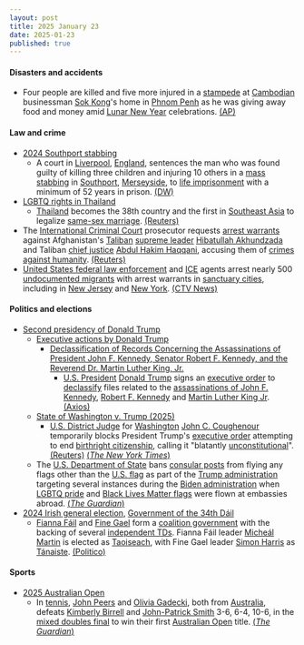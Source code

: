 ```yaml
---
layout: post
title: 2025 January 23
date: 2025-01-23
published: true
---
```



#### Disasters and accidents

* Four people are killed and five more injured in a [stampede](https://en.wikipedia.org/wiki/Stampede "Stampede") at [Cambodian](https://en.wikipedia.org/wiki/Cambodia "Cambodia") businessman [Sok Kong](https://en.wikipedia.org/wiki/Sok_Kong "Sok Kong")'s home in [Phnom Penh](https://en.wikipedia.org/wiki/Phnom_Penh "Phnom Penh") as he was giving away food and money amid [Lunar New Year](https://en.wikipedia.org/wiki/Lunar_New_Year "Lunar New Year") celebrations. [(AP)](https://apnews.com/article/cambodia-crowd-crush-killed-sok-kong-facdf0652f008fa1695283aae9f49078)

#### Law and crime

* [2024 Southport stabbing](https://en.wikipedia.org/wiki/2024_Southport_stabbing "2024 Southport stabbing")
  * A court in [Liverpool](https://en.wikipedia.org/wiki/Liverpool "Liverpool"), [England](https://en.wikipedia.org/wiki/England "England"), sentences the man who was found guilty of killing three children and injuring 10 others in a [mass stabbing](https://en.wikipedia.org/wiki/Mass_stabbing "Mass stabbing") in [Southport](https://en.wikipedia.org/wiki/Southport "Southport"), [Merseyside](https://en.wikipedia.org/wiki/Merseyside "Merseyside"), to [life imprisonment](https://en.wikipedia.org/wiki/Life_imprisonment "Life imprisonment") with a minimum of 52 years in prison. [(DW)](https://www.dw.com/en/uk-court-jails-southport-girls-murderer-to-52-years/a-71382959)
* [LGBTQ rights in Thailand](https://en.wikipedia.org/wiki/LGBTQ_rights_in_Thailand "LGBTQ rights in Thailand")
  * [Thailand](https://en.wikipedia.org/wiki/Thailand "Thailand") becomes the 38th country and the first in [Southeast Asia](https://en.wikipedia.org/wiki/Southeast_Asia "Southeast Asia") to legalize [same-sex marriage](https://en.wikipedia.org/wiki/Same-sex_marriage_in_Thailand "Same-sex marriage in Thailand"). [(Reuters)](https://www.reuters.com/world/asia-pacific/thailands-same-sex-marriage-law-2025-01-23/)
* The [International Criminal Court](https://en.wikipedia.org/wiki/International_Criminal_Court "International Criminal Court") prosecutor requests [arrest warrants](https://en.wikipedia.org/wiki/Arrest_warrant "Arrest warrant") against Afghanistan's [Taliban](https://en.wikipedia.org/wiki/Taliban "Taliban") [supreme leader](https://en.wikipedia.org/wiki/Supreme_Leader_of_Afghanistan "Supreme Leader of Afghanistan") [Hibatullah Akhundzada](https://en.wikipedia.org/wiki/Hibatullah_Akhundzada "Hibatullah Akhundzada") and Taliban [chief justice](https://en.wikipedia.org/wiki/Chief_Justice_of_Afghanistan "Chief Justice of Afghanistan") [Abdul Hakim Haqqani](https://en.wikipedia.org/wiki/Abdul_Hakim_Haqqani "Abdul Hakim Haqqani"), accusing them of [crimes against humanity](https://en.wikipedia.org/wiki/Crimes_against_humanity "Crimes against humanity"). [(Reuters)](https://www.reuters.com/world/icc-prosecutor-seeks-arrest-warrants-against-taliban-leaders-2025-01-23/)
* [United States federal law enforcement](https://en.wikipedia.org/wiki/Federal_law_enforcement_in_the_United_States "Federal law enforcement in the United States") and [ICE](https://en.wikipedia.org/wiki/U.S._Immigration_and_Customs_Enforcement "U.S. Immigration and Customs Enforcement") agents arrest nearly 500 [undocumented migrants](https://en.wikipedia.org/wiki/Illegal_immigration_to_the_United_States "Illegal immigration to the United States") with arrest warrants in [sanctuary cities](https://en.wikipedia.org/wiki/Sanctuary_cities "Sanctuary cities"), including in [New Jersey](https://en.wikipedia.org/wiki/New_Jersey "New Jersey") and [New York](https://en.wikipedia.org/wiki/New_York_%28state%29 "New York (state)"). [(CTV News)](https://www.ctvnews.ca/world/article/ice-agents-arrest-hundreds-of-migrants-in-sanctuary-cities-including-new-york-city/)

#### Politics and elections

* [Second presidency of Donald Trump](https://en.wikipedia.org/wiki/Second_presidency_of_Donald_Trump "Second presidency of Donald Trump")
  * [Executive actions by Donald Trump](https://en.wikipedia.org/wiki/List_of_executive_actions_by_Donald_Trump "List of executive actions by Donald Trump")
    * [Declassification of Records Concerning the Assassinations of President John F. Kennedy, Senator Robert F. Kennedy, and the Reverend Dr. Martin Luther King, Jr.](https://en.wikipedia.org/wiki/Declassification_of_Records_Concerning_the_Assassinations_of_President_John_F._Kennedy%2C_Senator_Robert_F._Kennedy%2C_and_the_Reverend_Dr._Martin_Luther_King%2C_Jr. "Declassification of Records Concerning the Assassinations of President John F. Kennedy, Senator Robert F. Kennedy, and the Reverend Dr. Martin Luther King, Jr.")
      * [U.S. President](https://en.wikipedia.org/wiki/President_of_the_United_States "President of the United States") [Donald Trump](https://en.wikipedia.org/wiki/Donald_Trump "Donald Trump") signs an [executive order](https://en.wikipedia.org/wiki/Executive_order "Executive order") to [declassify](https://en.wikipedia.org/wiki/Declassify "Declassify") files related to the [assassinations of John F. Kennedy](https://en.wikipedia.org/wiki/Assassination_of_John_F._Kennedy "Assassination of John F. Kennedy"), [Robert F. Kennedy](https://en.wikipedia.org/wiki/Assassination_of_Robert_F._Kennedy "Assassination of Robert F. Kennedy") and [Martin Luther King Jr](https://en.wikipedia.org/wiki/Assassination_of_Martin_Luther_King_Jr. "Assassination of Martin Luther King Jr."). [(Axios)](https://www.axios.com/2025/01/23/trump-classified-files-jfk-mlk-assassinations-executive-order)
  * [State of Washington v. Trump (2025)](https://en.wikipedia.org/wiki/State_of_Washington_v._Trump_%282025%29 "State of Washington v. Trump (2025)")
    * [U.S. District Judge](https://en.wikipedia.org/wiki/United_States_federal_judge "United States federal judge") for [Washington](https://en.wikipedia.org/wiki/United_States_District_Court_for_the_Western_District_of_Washington "United States District Court for the Western District of Washington") [John C. Coughenour](https://en.wikipedia.org/wiki/John_C._Coughenour "John C. Coughenour") temporarily blocks President Trump's [executive order](https://en.wikipedia.org/wiki/Executive_Order_14156 "Executive Order 14156") attempting to end [birthright citizenship](https://en.wikipedia.org/wiki/Birthright_citizenship_in_the_United_States "Birthright citizenship in the United States"), calling it "blatantly [unconstitutional](https://en.wikipedia.org/wiki/Constitution_of_the_United_States "Constitution of the United States")". [(Reuters)](https://www.reuters.com/world/us/us-judge-hear-states-bid-block-trump-birthright-citizenship-order-2025-01-23/) [(*The New York Times*)](https://www.nytimes.com/2025/01/23/us/politics/judge-blocks-birthright-citizenship.html)
  * The [U.S. Department of State](https://en.wikipedia.org/wiki/United_States_Department_of_State "United States Department of State") bans [consular posts](https://en.wikipedia.org/wiki/List_of_diplomatic_missions_of_the_United_States "List of diplomatic missions of the United States") from flying any flags other than the [U.S. flag](https://en.wikipedia.org/wiki/Flag_of_the_United_States "Flag of the United States") as part of the [Trump administration](https://en.wikipedia.org/wiki/Second_presidency_of_Donald_Trump "Second presidency of Donald Trump") targeting several instances during the [Biden administration](https://en.wikipedia.org/wiki/Presidency_of_Joe_Biden "Presidency of Joe Biden") when [LGBTQ pride](https://en.wikipedia.org/wiki/Rainbow_flag_%28LGBTQ%29 "Rainbow flag (LGBTQ)") and [Black Lives Matter flags](https://en.wikipedia.org/wiki/Black_Lives_Matter "Black Lives Matter") were flown at embassies abroad. [(*The Guardian*)](https://www.theguardian.com/us-news/2025/jan/23/trump-administration-bans-non-us-flags-from-being-flown-at-embassies)
* [2024 Irish general election](https://en.wikipedia.org/wiki/2024_Irish_general_election "2024 Irish general election"), [Government of the 34th Dáil](https://en.wikipedia.org/wiki/Government_of_the_34th_D%C3%A1il "Government of the 34th Dáil")
  * [Fianna Fáil](https://en.wikipedia.org/wiki/Fianna_F%C3%A1il "Fianna Fáil") and [Fine Gael](https://en.wikipedia.org/wiki/Fine_Gael "Fine Gael") form a [coalition government](https://en.wikipedia.org/wiki/Coalition_government "Coalition government") with the backing of several [independent TDs](https://en.wikipedia.org/wiki/Independent_politician_%28Ireland%29 "Independent politician (Ireland)"). Fianna Fáil leader [Micheál Martin](https://en.wikipedia.org/wiki/Miche%C3%A1l_Martin "Micheál Martin") is elected as [Taoiseach](https://en.wikipedia.org/wiki/Taoiseach "Taoiseach"), with Fine Gael leader [Simon Harris](https://en.wikipedia.org/wiki/Simon_Harris "Simon Harris") as [Tánaiste](https://en.wikipedia.org/wiki/T%C3%A1naiste "Tánaiste"). [(Politico)](https://www.politico.eu/article/dublin-detente-micheal-martin-elected-prime-minister-after-opposition-showdown/)

#### Sports

* [2025 Australian Open](https://en.wikipedia.org/wiki/2025_Australian_Open "2025 Australian Open")
  * In [tennis](https://en.wikipedia.org/wiki/Tennis "Tennis"), [John Peers](https://en.wikipedia.org/wiki/John_Peers "John Peers") and [Olivia Gadecki](https://en.wikipedia.org/wiki/Olivia_Gadecki "Olivia Gadecki"), both from [Australia](https://en.wikipedia.org/wiki/Australia "Australia"), defeats [Kimberly Birrell](https://en.wikipedia.org/wiki/Kimberly_Birrell "Kimberly Birrell") and [John-Patrick Smith](https://en.wikipedia.org/wiki/John-Patrick_Smith "John-Patrick Smith") 3-6, 6-4, 10-6, in the [mixed doubles final](https://en.wikipedia.org/wiki/2025_Australian_Open_%E2%80%93_Mixed_doubles "2025 Australian Open – Mixed doubles") to win their first [Australian Open](https://en.wikipedia.org/wiki/Australian_Open "Australian Open") title. [(*The Guardian*)](https://www.theguardian.com/sport/2025/jan/24/local-heroes-olivia-gadecki-and-john-peers-clinch-australian-open-mixed-doubles-title)
